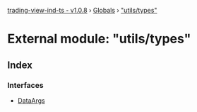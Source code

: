 [trading-view-ind-ts - v1.0.8](../README.md) › [Globals](../globals.md) › ["utils/types"](_utils_types_.md)

# External module: "utils/types"

## Index

### Interfaces

* [DataArgs](../interfaces/_utils_types_.dataargs.md)
